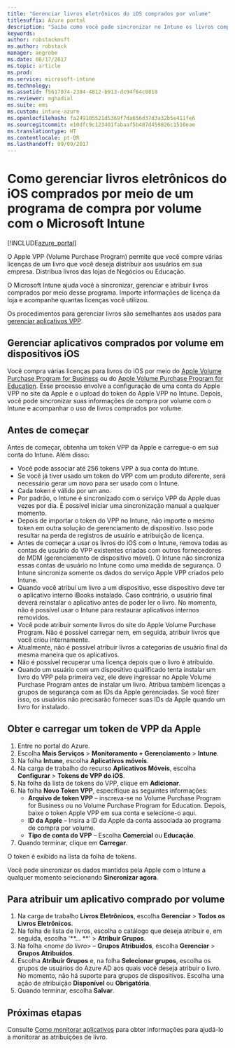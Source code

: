 ```yaml
---
title: "Gerenciar livros eletrônicos do iOS comprados por volume"
titlesuffix: Azure portal
description: "Saiba como você pode sincronizar no Intune os livros comprados por volume na loja do iOS e, depois, gerenciar e acompanhar seu uso."
keywords: 
author: robstackmsft
ms.author: robstack
manager: angrobe
ms.date: 08/17/2017
ms.topic: article
ms.prod: 
ms.service: microsoft-intune
ms.technology: 
ms.assetid: f5617074-2384-4812-b913-dc94f64c0818
ms.reviewer: mghadial
ms.suite: ems
ms.custom: intune-azure
ms.openlocfilehash: fa249105521d5369f7da656d37d3a32b5e411fe6
ms.sourcegitcommit: e10dfc9c123401fabaaf5b487d459826c1510eae
ms.translationtype: HT
ms.contentlocale: pt-BR
ms.lasthandoff: 09/09/2017
---
```

# <a name="how-to-manage-ios-ebooks-you-purchased-through-a-volume-purchase-program-with-microsoft-intune"></a>Como gerenciar livros eletrônicos do iOS comprados por meio de um programa de compra por volume com o Microsoft Intune


[!INCLUDE[azure_portal](./includes/azure_portal.md)]

O Apple VPP (Volume Purchase Program) permite que você compre várias licenças de um livro que você deseja distribuir aos usuários em sua empresa. Distribua livros das lojas de Negócios ou Educação.

O Microsoft Intune ajuda você a sincronizar, gerenciar e atribuir livros comprados por meio desse programa. Importe informações de licença da loja e acompanhe quantas licenças você utilizou.

Os procedimentos para gerenciar livros são semelhantes aos usados para [gerenciar aplicativos VPP](vpp-apps-ios.md).

## <a name="manage-volume-purchased-books-for-ios-devices"></a>Gerenciar aplicativos comprados por volume em dispositivos iOS
Você compra várias licenças para livros do iOS por meio do [Apple Volume Purchase Program for Business](http://www.apple.com/business/vpp/) ou do [Apple Volume Purchase Program for Education](http://volume.itunes.apple.com/us/store). Esse processo envolve a configuração de uma conta do Apple VPP no site da Apple e o upload do token do Apple VPP no Intune.  Depois, você pode sincronizar suas informações de compra por volume com o Intune e acompanhar o uso de livros comprados por volume.

## <a name="before-you-start"></a>Antes de começar
Antes de começar, obtenha um token VPP da Apple e carregue-o em sua conta do Intune. Além disso:

* Você pode associar até 256 tokens VPP à sua conta do Intune.
* Se você já tiver usado um token do VPP com um produto diferente, será necessário gerar um novo para ser usado com o Intune.
* Cada token é válido por um ano.
* Por padrão, o Intune é sincronizado com o serviço VPP da Apple duas vezes por dia. É possível iniciar uma sincronização manual a qualquer momento.
* Depois de importar o token do VPP no Intune, não importe o mesmo token em outra solução de gerenciamento de dispositivo. Isso pode resultar na perda de registros de usuário e atribuição de licença.
* Antes de começar a usar os livros do iOS com o Intune, remova todas as contas de usuário do VPP existentes criadas com outros fornecedores de MDM (gerenciamento de dispositivo móvel). O Intune não sincroniza essas contas de usuário no Intune como uma medida de segurança. O Intune sincroniza somente os dados do serviço Apple VPP criados pelo Intune.
* Quando você atribui um livro a um dispositivo, esse dispositivo deve ter o aplicativo interno iBooks instalado. Caso contrário, o usuário final deverá reinstalar o aplicativo antes de poder ler o livro. No momento, não é possível usar o Intune para restaurar aplicativos internos removidos.
* Você pode atribuir somente livros do site do Apple Volume Purchase Program. Não é possível carregar nem, em seguida, atribuir livros que você criou internamente.
* Atualmente, não é possível atribuir livros a categorias de usuário final da mesma maneira que os aplicativos.
* Não é possível recuperar uma licença depois que o livro é atribuído.
* Quando um usuário com um dispositivo qualificado tenta instalar um livro do VPP pela primeira vez, ele deve ingressar no Apple Volume Purchase Program antes de instalar um livro. Atribua também licenças a grupos de segurança com as IDs da Apple gerenciadas. Se você fizer isso, os usuários não precisarão fornecer suas IDs da Apple quando um livro for instalado.

## <a name="to-get-and-upload-an-apple-vpp-token"></a>Obter e carregar um token de VPP da Apple

1. Entre no portal do Azure.
2. Escolha **Mais Serviços** > **Monitoramento + Gerenciamento** > **Intune**.
3. Na folha **Intune**, escolha **Aplicativos móveis**.
1.  Na carga de trabalho do recurso **Aplicativos Móveis**, escolha **Configurar** > **Tokens de VPP do iOS**.
2.  Na folha da lista de tokens do VPP, clique em **Adicionar**.
3.  Na folha **Novo Token VPP**, especifique as seguintes informações:
    - **Arquivo de token VPP** – inscreva-se no Volume Purchase Program for Business ou no Volume Purchase Program for Education. Depois, baixe o token Apple VPP em sua conta e selecione-o aqui.
    - **ID da Apple** – Insira a ID da Apple da conta associada ao programa de compra por volume.
    - **Tipo de conta do VPP** – Escolha **Comercial** ou **Educação**.
4. Quando terminar, clique em **Carregar**.

O token é exibido na lista da folha de tokens.


Você pode sincronizar os dados mantidos pela Apple com o Intune a qualquer momento selecionando **Sincronizar agora**.

## <a name="to-assign-a-volume-purchased-app"></a>Para atribuir um aplicativo comprado por volume

1. Na carga de trabalho **Livros Eletrônicos**, escolha **Gerenciar** > **Todos os Livros Eletrônicos**.
2. Na folha de lista de livros, escolha o catálogo que deseja atribuir e, em seguida, escolha '**... **' > **Atribuir Grupos**.
3. Na folha <*nome do livro*> – **Grupos Atribuídos**, escolha **Gerenciar** > **Grupos Atribuídos**.
4. Escolha **Atribuir Grupos** e, na folha **Selecionar grupos**, escolha os grupos de usuários do Azure AD aos quais você deseja atribuir o livro. No momento, não há suporte para grupos de dispositivos.
Escolha uma ação de atribuição **Disponível** ou **Obrigatória**. 
5. Quando terminar, escolha **Salvar**.

## <a name="next-steps"></a>Próximas etapas

Consulte [Como monitorar aplicativos](apps-monitor.md) para obter informações para ajudá-lo a monitorar as atribuições de livro.






